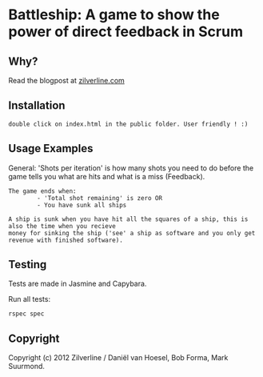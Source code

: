 Battleship: A game to show the power of direct feedback in Scrum
====================

Why?
----

Read the blogpost at [zilverline.com](http://blog.zilverline.com/2012/04/01/the-power-of-feedback-in-scrum/)

Installation
------------
	double click on index.html in the public folder. User friendly ! :)

Usage Examples
--------------
General:
	'Shots per iteration' is how many shots you need to do before the game tells you what are hits
	and what is a miss (Feedback).

	The game ends when:
			- 'Total shot remaining' is zero OR
			- You have sunk all ships

	A ship is sunk when you have hit all the squares of a ship, this is also the time when you recieve
	money for sinking the ship ('see' a ship as software and you only get revenue with finished software).
	

Testing
-------
Tests are made in Jasmine and Capybara.

Run all tests:

	rspec spec

Copyright
---------
Copyright (c) 2012 Zilverline / Daniël van Hoesel, Bob Forma, Mark Suurmond.